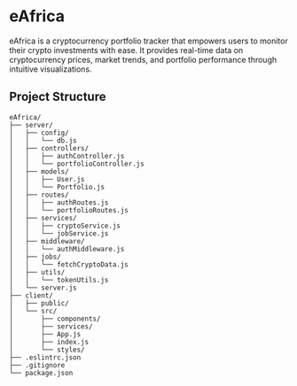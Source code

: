 # eAfrica
eAfrica is a cryptocurrency portfolio tracker that empowers users to monitor their crypto investments with ease. It provides real-time data on cryptocurrency prices, market trends, and portfolio performance through intuitive visualizations.

## Project Structure

```
eAfrica/
├── server/
│   ├── config/
│   │   └── db.js
│   ├── controllers/
│   │   ├── authController.js
│   │   └── portfolioController.js
│   ├── models/
│   │   ├── User.js
│   │   └── Portfolio.js
│   ├── routes/
│   │   ├── authRoutes.js
│   │   └── portfolioRoutes.js
│   ├── services/
│   │   ├── cryptoService.js
│   │   └── jobService.js
│   ├── middleware/
│   │   └── authMiddleware.js
│   ├── jobs/
│   │   └── fetchCryptoData.js
│   ├── utils/
│   │   └── tokenUtils.js
│   └── server.js
├── client/
│   ├── public/
│   └── src/
│       ├── components/
│       ├── services/
│       ├── App.js
│       ├── index.js
│       └── styles/
├── .eslintrc.json
├── .gitignore
└── package.json

```